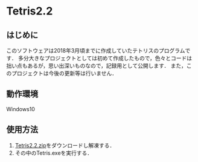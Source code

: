 # Tetris2.2

## はじめに

このソフトウェアは2018年3月頃までに作成していたテトリスのプログラムです．
多分大きなプロジェクトとしては初めて作成したもので，色々とコードは拙い点もあるが，思い出深いものなので，記録用として公開します．
また，このプロジェクトは今後の更新等は行いません．

## 動作環境

Windows10

## 使用方法

1. [Tetris2.2.zip](Tetris2.2.zip)をダウンロードし解凍する．
2. その中のTetris.exeを実行する．
